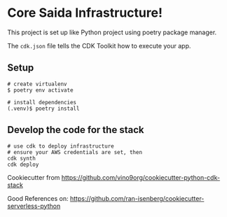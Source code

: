 
# Core Saida Infrastructure!

This project is set up like Python project using poetry package manager.

The `cdk.json` file tells the CDK Toolkit how to execute your app.


## Setup
```
# create virtualenv
$ poetry env activate

# install dependencies
(.venv)$ poetry install

```

## Develop the code for the stack
```
# use cdk to deploy infrastructure
# ensure your AWS credentials are set, then
cdk synth
cdk deploy

```


Cookiecutter from
https://github.com/vino9org/cookiecutter-python-cdk-stack

Good References on:
https://github.com/ran-isenberg/cookiecutter-serverless-python
